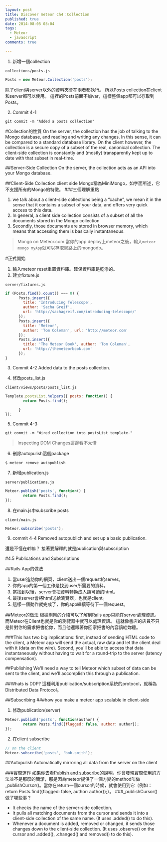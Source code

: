 ```yaml
---
layout: post
title: Discover meteor Ch4：Collection
published: true
date: 2014-08-05 03:04
tags:
  - Meteor
  - javascript
comments: true

---
```

1. 新增一個collection
```
collections/posts.js
```
```js
Posts = new Meteor.Collection('posts');
```
除了client與server以外的資料夾會在兩者都執行。
所以Posts collection在client和server都可以使用。
這裡的Posts前面不加var，這樣整個app都可以存取到Posts。

2. Commit 4-1
```
git commit -m "Added a posts collection"
```

#Collection的性質
On the server, the collection has the job of talking to the Mongo database, and reading and writing any changes. In this sense, it can be compared to a standard database library. On the client however, the collection is a secure copy of a subset of the real, canonical collection. The client-side collection is constantly and (mostly) transparently kept up to date with that subset in real-time.

##Server-Side Collection
On the server, the collection acts as an API into your Mongo database.

##Client-Side Collection
client side Mongo稱為MiniMongo，如字面所述，它不支援所有的Mongo的特徵。
###三個理解重點
1. we talk about a client-side collections being a “cache”, we mean it in the sense that it contains a subset of your data, and offers very quick access to this data.
2. In general, a client side collection consists of a subset of all the documents stored in the Mongo collection
3. Secondly, those documents are stored in browser memory, which means that accessing them is basically instantaneous.

> Mongo on Meteor.com
當你的app deploy上meteor之後，輸入```meteor mongo myApp```就可以存取網路上的mongodb。

#正式開始
1. 輸入meteor reset重置資料庫。確保資料庫是乾淨的。
2. 建立fixture.js
```
server/fixtures.js
```
```js
if (Posts.find().count() === 0) {
      Posts.insert({
        title: 'Introducing Telescope',
        author: 'Sacha Greif',
        url: 'http://sachagreif.com/introducing-telescope/'
      });
      Posts.insert({
        title: 'Meteor',
        author: 'Tom Coleman', url: 'http://meteor.com'
      });
      Posts.insert({
        title: 'The Meteor Book', author: 'Tom Coleman',
        url: 'http://themeteorbook.com'
      });
}
```
3. Commit 4-2
Added data to the posts collection.

4. 修改posts_list.js
```
client/views/posts/posts_list.js
```
```js
Template.postsList.helpers({ posts: function() {
        return Posts.find();

      }
});
```

5. Commit 4-3
```
git commit -m "Wired collection into postsList template."
```
> Inspecting DOM Changes這邊看不太懂

6.  刪除autopulish這個package
```
$ meteor remove autopublish
```

7. 新增publication.js
```
server/publications.js
```
```js
Meteor.publish('posts', function() {
  		return Posts.find();
});
```

8. 在main.js中subscribe posts
```
client/main.js
```
```js
Meteor.subscribe('posts');
```

9. commit 4-4
Removed autopublich and set up a basic publication.

還是不懂在幹嘛？ 接著要解釋的就是publication與subscription

#4.5 Publications and Subscriptions

##Rails App的做法
1. 當user造訪你的網頁，client送出一個request給server。
2. 你的app的第一個工作是找到user所需要的資料。
3. 當找到以後，server會把資料轉換成人類可讀的html。
4. 最後server會將html送給瀏覽器，也就是client。
5. 這樣一個動作就完成了，你的app繼續等待下一個request。

##Meteor的做法
根據剛剛的介紹可以了解到Rails app只能在server處理資訊。而Meteor在Client也就是你的瀏覽器中就可以處理資訊。
這就像書店的店員不只是針對你的需求把書給你，而且他還跟著你回家把書的內容讀給妳聽。

###This has two big implications:
first, instead of sending HTML code to the client, a Meteor app will send the actual, raw data and let the client deal with it (data on the wire).
Second, you'll be able to access that data instantaneously without having to wait for a round-trip to the server (latency compensation).

##Publishing
We'll need a way to tell Meteor which subset of data can be sent to the client, and we'll accomplish this through a publication.

##Whats is DDP?
這種利用publication/subscription系統的protocol，就稱為Distributed Data Protocol。

##Subscribing
###how you make a meteor app scalable in client-side
1. 修改publication(server)
```js
Meteor.publish('posts', function(author) {
  		return Posts.find({flagged: false, author: author});
});
```


2. 在client subscribe
```js
// on the client
Meteor.subscribe('posts', 'bob-smith');
```

##Autopulish
Automatically mirroring all data from the server on the client

###實際運作
如果你去看[Publish and subscribe](http://docs.meteor.com/#publishandsubscribe)的說明，你會發現實際使用的方法並不是那麼的簡潔，那是因為meteor提供了一個方變的method叫做_publishCursor()。當你在return一個cursor的時候，就會使用到它（例如：  return Posts.find({flagged: false, author: author});）。
###_publishCursor() 做了哪些事？
- It checks the name of the server-side collection.
- It pulls all matching documents from the cursor and sends it into a client-side collection of the same name. (It uses .added() to do this).
- Whenever a document is added, removed or changed, it sends those changes down to the client-side collection. (It uses .observe() on the cursor and .added(), .changed() and removed() to do this).